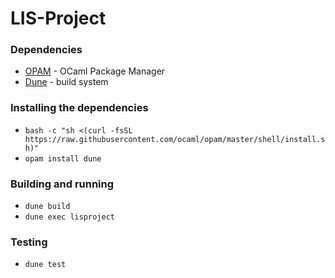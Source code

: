 # LIS-Project

### Dependencies
- [OPAM](https://opam.ocaml.org/) - OCaml Package Manager 
- [Dune](https://dune.build/) - build system

### Installing the dependencies
- `bash -c "sh <(curl -fsSL https://raw.githubusercontent.com/ocaml/opam/master/shell/install.sh)"`
- `opam install dune`

### Building and running
- `dune build`
- `dune exec lisproject`

### Testing
- `dune test`
